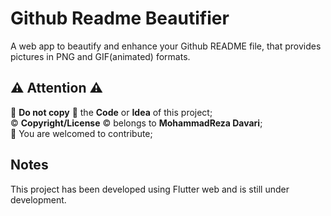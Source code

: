 # Github Readme Beautifier

A web app to beautify and enhance your Github README file, that provides pictures in PNG and GIF(animated) formats.

## ⚠️ Attention ⚠️
🚫 **Do not copy** 🚫 the **Code** or **Idea** of this project;\
©️ **Copyright/License** ©️ belongs to **MohammadReza Davari**;\
📢 You are welcomed to contribute;


## Notes
This project has been developed using Flutter web and is still under development.

